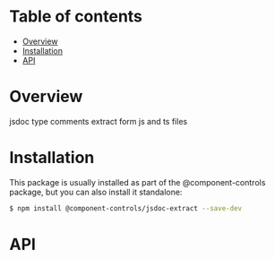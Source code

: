# Table of contents

- [Overview](#overview)
- [Installation](#installation)
- [API](#api)

# Overview

jsdoc type comments extract form js and ts files

# Installation

This package is usually installed as part of the @component-controls package, but you can also install it standalone:

```bash
$ npm install @component-controls/jsdoc-extract --save-dev
```

# API

<react-docgen-typescript path="./src" />

<!-- START-REACT-DOCGEN-TYPESCRIPT -->

<!-- END-REACT-DOCGEN-TYPESCRIPT -->
